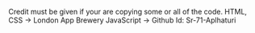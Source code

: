 Credit must be given if your are copying some or all of the code.
HTML, CSS -> London App Brewery
JavaScript -> Github Id: Sr-71-Aplhaturi

